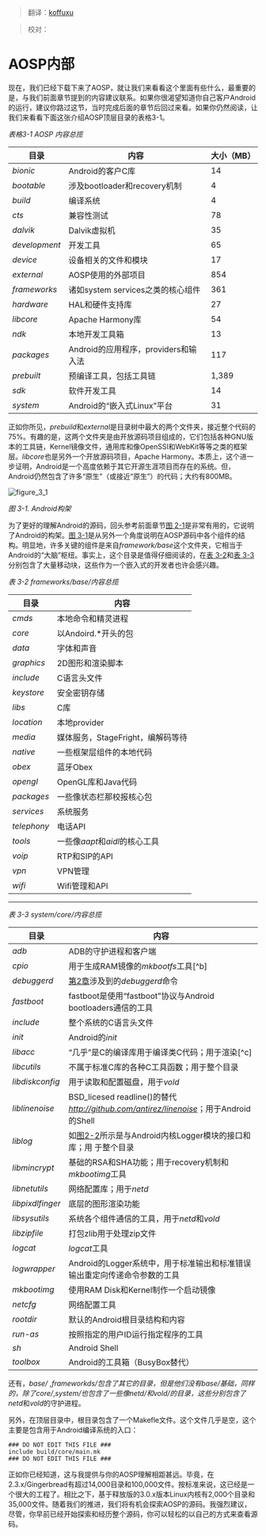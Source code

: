 > 翻译：[koffuxu](https://github.com/koffuxu)

> 校对：

# AOSP内部

现在，我们已经下载下来了AOSP，就让我们来看看这个里面有些什么，最重要的是，与我们前面章节提到的内容建议联系。如果你很渴望知道你自己客户Android的运行，建议你路过这节，当时完成后面的章节后回过来看。如果你仍然阅读，让我们来看看下面这张介绍AOSP顶层目录的表格3-1。

*表格3-1 AOSP 内容总揽*

<table>
<thead>
<tr>
<th>目录</th>
<th>内容</th>
<th>大小（MB）</th>
</tr>
</thead>
<tbody>
<tr>
<td><em>bionic</em></td>
<td>Android的客户C库</td>
<td>14</td>
</tr>
<tr>
<td><em>bootable</em></td>
<td>涉及bootloader和recovery机制</td>
<td>4</td>
</tr>
<tr>
<td><em>build</em></td>
<td>编译系统</td>
<td>4</td>
</tr>
<tr>
<td><em>cts</em></td>
<td>兼容性测试</td>
<td>78</td>
</tr>
<tr>
<td><em>dalvik</em></td>
<td>Dalvik虚拟机</td>
<td>35</td>
</tr>
<tr>
<td><em>development</em></td>
<td>开发工具</td>
<td>65</td>
</tr>
<tr>
<td><em>device</em></td>
<td>设备相关的文件和模块</td>
<td>17</td>
</tr>
<tr>
<td><em>external</em></td>
<td>AOSP使用的外部项目</td>
<td>854</td>
</tr>
<tr>
<td><em>frameworks</em></td>
<td>诸如system services之类的核心组件</td>
<td>361</td>
</tr>
<tr>
<td><em>hardware</em></td>
<td>HAL和硬件支持库</td>
<td>27</td>
</tr>
<tr>
<td><em>libcore</em></td>
<td>Apache Harmony库</td>
<td>54</td>
</tr>
<tr>
<td><em>ndk</em></td>
<td>本地开发工具箱</td>
<td>13</td>
</tr>
<tr>
<td><em>packages</em></td>
<td>Android的应用程序，providers和输入法</td>
<td>117</td>
</tr>
<tr>
<td><em>prebuilt</em></td>
<td>预编译工具，包括工具链</td>
<td>1,389</td>
</tr>
<tr>
<td><em>sdk</em></td>
<td>软件开发工具</td>
<td>14</td>
</tr>
<tr>
<td><em>system</em></td>
<td>Android的“嵌入式Linux”平台</td>
<td>31</td>
</tr>
</tbody>
</table>

正如你所见，*prebuild*和*external*是目录树中最大的两个文件夹，接近整个代码的75%。有趣的是，这两个文件夹是由开放源码项目组成的，它们包括各种GNU版本的工具链，Kernel镜像文件，通用库和像OpenSSl和WebKit等等之类的框架层。*libcore*也是另外一个开放源码项目，Apache Harmony。本质上，这个进一步证明，Android是一个高度依赖于其它开源生涯项目而存在的系统。但，Android仍然包含了许多“原生”（或接近“原生”）的代码；大约有800MB。

![figure_3_1](../images/3-1_androids_architecture.png)

*图 3-1. Android构架*

为了更好的理解Android的源码，回头参考前面章节[图 2-1]()是非常有用的，它说明了Android的构架。[图 3-1]()是从另外一个角度说明在AOSP源码中各个组件的结构。明显地，许多关键的组件是来自*framework/base*这个文件夹，它相当于Android的“大脑”枢纽。事实上，这个目录是值得仔细阅读的，在[表 3-2]()和[表 3-3]()分别包含了大量移动块，这些作为一个嵌入式的开发者也许会感兴趣。

*表 3-2 frameworks/base/内容总揽*

<table>
<thead>
<tr>
<th>目录</th>
<th>内容</th>
</tr>
</thead>
<tbody>
<tr>
<td><em>cmds</em></td>
<td>本地命令和精灵进程</td>
</tr>
<tr>
<td><em>core</em></td>
<td>以Andoird.*开头的包</td>
</tr>
<tr>
<td><em>data</em></td>
<td>字体和声音</td>
</tr>
<tr>
<td><em>graphics</em></td>
<td>2D图形和渲染脚本</td>
</tr>
<tr>
<td><em>include</em></td>
<td>C语言头文件</td>
</tr>
<tr>
<td><em>keystore</em></td>
<td>安全密钥存储</td>
</tr>
<tr>
<td><em>libs</em></td>
<td>C库</td>
</tr>
<tr>
<td><em>location</em></td>
<td>本地provider</td>
</tr>
<tr>
<td><em>media</em></td>
<td>媒体服务，StageFright，编解码等待</td>
</tr>
<tr>
<td><em>native</em></td>
<td>一些框架层组件的本地代码</td>
</tr>
<tr>
<td><em>obex</em></td>
<td>蓝牙Obex</td>
</tr>
<tr>
<td><em>opengl</em></td>
<td>OpenGL库和Java代码</td>
</tr>
<tr>
<td><em>packages</em></td>
<td>一些像状态栏那校报核心包</td>
</tr>
<tr>
<td><em>services</em></td>
<td>系统服务</td>
</tr>
<tr>
<td><em>telephony</em></td>
<td>电话API</td>
</tr>
<tr>
<td><em>tools</em></td>
<td>一些像<em>aapt</em>和<em>aidl</em>的核心工具</td>
</tr>
<tr>
<td><em>voip</em></td>
<td>RTP和SIP的API</td>
</tr>
<tr>
<td><em>vpn</em></td>
<td>VPN管理</td>
</tr>
<tr>
<td><em>wifi</em></td>
<td>Wifi管理和API</td>
</tr>
</tbody>
</table>

***

*表 3-3 system/core/内容总揽*

<table>
<thead>
<tr>
<th>目录</th>
<th>内容</th>
</tr>
</thead>
<tbody>
<tr>
<td><em>adb</em></td>
<td>ADB的守护进程和客户端</td>
</tr>
<tr>
<td><em>cpio</em></td>
<td>用于生成RAM镜像的<em>mkbootfs</em>工具[^b]</td>
</tr>
<tr>
<td><em>debuggerd</em></td>
<td><a href="">第2章</a>涉及到的<em>debuggerd</em>命令</td>
</tr>
<tr>
<td><em>fastboot</em></td>
<td>fastboot是使用“fastboot”协议与Android bootloaders通信的工具</td>
</tr>
<tr>
<td><em>include</em></td>
<td>整个系统的C语言头文件</td>
</tr>
<tr>
<td><em>init</em></td>
<td>Android的<em>init</em></td>
</tr>
<tr>
<td><em>libacc</em></td>
<td>“几乎”是C的编译库用于编译类C代码；用于渲染[^c]</td>
</tr>
<tr>
<td><em>libcutils</em></td>
<td>不属于标准C库的各种C工具函数；用于整个目录</td>
</tr>
<tr>
<td><em>libdiskconfig</em></td>
<td>用于读取和配置磁盘，用于<em>vold</em></td>
</tr>
<tr>
<td><em>liblinenoise</em></td>
<td>BSD_licesed readline()的替代 <a href=""><em>http://github.com/antirez/linenoise</em></a>；用于Android的Shell</td>
</tr>
<tr>
<td><em>liblog</em></td>
<td>如<a href="">图2-2</a>所示是与Android内核Logger模块的接口和库；用  于整个目录</td>
</tr>
<tr>
<td><em>libmincrypt</em></td>
<td>基础的RSA和SHA功能；用于recovery机制和<em>mkbootimg</em>工具</td>
</tr>
<tr>
<td><em>libnetutils</em></td>
<td>网络配置库；用于<em>netd</em></td>
</tr>
<tr>
<td><em>libpixdlfinger</em></td>
<td>底层的图形渲染功能</td>
</tr>
<tr>
<td><em>libsysutils</em></td>
<td>系统各个组件通信的工具，用于<em>netd</em>和<em>vold</em></td>
</tr>
<tr>
<td><em>libzipfile</em></td>
<td>打包zlib用于处理zip文件</td>
</tr>
<tr>
<td><em>logcat</em></td>
<td><em>logcat</em>工具</td>
</tr>
<tr>
<td><em>logwrapper</em></td>
<td>Android的Logger系统中，用于标准输出和标准错误输出重定向传递命令参数的工具</td>
</tr>
<tr>
<td><em>mkbootimg</em></td>
<td>使用RAM Disk和Kernel制作一个启动镜像</td>
</tr>
<tr>
<td><em>netcfg</em></td>
<td>网络配置工具</td>
</tr>
<tr>
<td><em>rootdir</em></td>
<td>默认的Android根目录结构和内容</td>
</tr>
<tr>
<td><em>run-as</em></td>
<td>按照指定的用户ID运行指定程序的工具</td>
</tr>
<tr>
<td><em>sh</em></td>
<td>Android Shell</td>
</tr>
<tr>
<td><em>toolbox</em></td>
<td>Android的工具箱（BusyBox替代）</td>
</tr>
</tbody>
</table>


还有，*base/* ,*frameworkds/*包含了其它的目录，但是他们没有*base/*基础，同样的，除了*core/*,*system/*也包含了一些像*netd/*和*vold/*的目录，这些分别包含了*netd*和*vold*的守护进程。

另外，在顶层目录中，根目录包含了一个Makefle文件。这个文件几乎是空，这个主要是包含用于Android编译系统的入口：

```
### DO NOT EDIT THIS FILE ###
include build/core/main.mk
### DO NOT EDIT THIS FILE ###

```

正如你已经知道，这与我提供与你的AOSP理解相距甚远。毕竟，在2.3.x/Gingerbread有超过14,000目录和100,000文件。按标准来说，这已经是一个很大的工程了。相比之下，基于释放版的3.0.x版本Linux内核有2,000个目录和35,000文件。随着我们的推进，我们将有机会探索AOSP的源码。我强烈建议，尽管，你早前已经开始探索和经历整个源码，你可以轻松的以自己的方式来查看源码。

